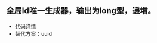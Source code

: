 
## 全局Id唯一生成器，输出为long型，递增。
* [代码详情](https://gitee.com/kongzhidea/codes/s1kxnl7j0w45dcho2rypa56)
* 替代方案：uuid
